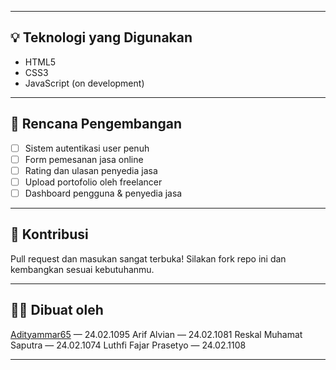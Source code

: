 
---

## 💡 Teknologi yang Digunakan

- HTML5
- CSS3
- JavaScript (on development)

---

## 📌 Rencana Pengembangan

- [ ] Sistem autentikasi user penuh
- [ ] Form pemesanan jasa online
- [ ] Rating dan ulasan penyedia jasa
- [ ] Upload portofolio oleh freelancer
- [ ] Dashboard pengguna & penyedia jasa

---

## 🤝 Kontribusi

Pull request dan masukan sangat terbuka! Silakan fork repo ini dan kembangkan sesuai kebutuhanmu.

---

## 🧑‍💻 Dibuat oleh

[Adityammar65](https://github.com/Adityammar65) — 24.02.1095
Arif Alvian — 24.02.1081
Reskal Muhamat Saputra — 24.02.1074
Luthfi Fajar Prasetyo — 24.02.1108

---
